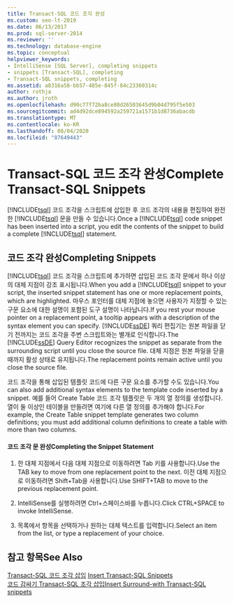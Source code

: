 ```yaml
---
title: Transact-SQL 코드 조각 완성
ms.custom: seo-lt-2019
ms.date: 06/13/2017
ms.prod: sql-server-2014
ms.reviewer: ''
ms.technology: database-engine
ms.topic: conceptual
helpviewer_keywords:
- IntelliSense [SQL Server], completing snippets
- snippets [Transact-SQL], completing
- Transact-SQL snippets, completing
ms.assetid: a8316a58-bb57-485e-845f-84c23360314c
author: rothja
ms.author: jroth
ms.openlocfilehash: d90c77f72ba8ce80d26503645d9b04d795f5e503
ms.sourcegitcommit: ad4d92dce894592a259721a1571b1d8736abacdb
ms.translationtype: MT
ms.contentlocale: ko-KR
ms.lasthandoff: 08/04/2020
ms.locfileid: "87649443"
---
```

# <a name="complete-transact-sql-snippets"></a><span data-ttu-id="eccbb-102">Transact-SQL 코드 조각 완성</span><span class="sxs-lookup"><span data-stu-id="eccbb-102">Complete Transact-SQL Snippets</span></span>
  <span data-ttu-id="eccbb-103">[!INCLUDE[tsql](../../includes/tsql-md.md)] 코드 조각을 스크립트에 삽입한 후 코드 조각의 내용을 편집하여 완전한 [!INCLUDE[tsql](../../includes/tsql-md.md)] 문을 만들 수 있습니다.</span><span class="sxs-lookup"><span data-stu-id="eccbb-103">Once a [!INCLUDE[tsql](../../includes/tsql-md.md)] code snippet has been inserted into a script, you edit the contents of the snippet to build a complete [!INCLUDE[tsql](../../includes/tsql-md.md)] statement.</span></span>  
  
## <a name="completing-snippets"></a><span data-ttu-id="eccbb-104">코드 조각 완성</span><span class="sxs-lookup"><span data-stu-id="eccbb-104">Completing Snippets</span></span>  
 <span data-ttu-id="eccbb-105">[!INCLUDE[tsql](../../includes/tsql-md.md)] 코드 조각을 스크립트에 추가하면 삽입된 코드 조각 문에서 하나 이상의 대체 지점이 강조 표시됩니다.</span><span class="sxs-lookup"><span data-stu-id="eccbb-105">When you add a [!INCLUDE[tsql](../../includes/tsql-md.md)] snippet to your script, the inserted snippet statement has one or more replacement points, which are highlighted.</span></span> <span data-ttu-id="eccbb-106">마우스 포인터를 대체 지점에 놓으면 사용자가 지정할 수 있는 구문 요소에 대한 설명이 포함된 도구 설명이 나타납니다.</span><span class="sxs-lookup"><span data-stu-id="eccbb-106">If you rest your mouse pointer on a replacement point, a tooltip appears with a description of the syntax element you can specify.</span></span> <span data-ttu-id="eccbb-107">[!INCLUDE[ssDE](../../includes/ssde-md.md)] 쿼리 편집기는 원본 파일을 닫기 전까지는 코드 조각을 주변 스크립트와는 별개로 인식합니다.</span><span class="sxs-lookup"><span data-stu-id="eccbb-107">The [!INCLUDE[ssDE](../../includes/ssde-md.md)] Query Editor recognizes the snippet as separate from the surrounding script until you close the source file.</span></span> <span data-ttu-id="eccbb-108">대체 지점은 원본 파일을 닫을 때까지 활성 상태로 유지됩니다.</span><span class="sxs-lookup"><span data-stu-id="eccbb-108">The replacement points remain active until you close the source file.</span></span>  
  
 <span data-ttu-id="eccbb-109">코드 조각을 통해 삽입된 템플릿 코드에 다른 구문 요소를 추가할 수도 있습니다.</span><span class="sxs-lookup"><span data-stu-id="eccbb-109">You can also add additional syntax elements to the template code inserted by a snippet.</span></span> <span data-ttu-id="eccbb-110">예를 들어 Create Table 코드 조각 템플릿은 두 개의 열 정의를 생성합니다. 열이 둘 이상인 테이블을 만들려면 여기에 다른 열 정의를 추가해야 합니다.</span><span class="sxs-lookup"><span data-stu-id="eccbb-110">For example, the Create Table snippet template generates two column definitions; you must add additional column definitions to create a table with more than two columns.</span></span>  
  
#### <a name="completing-the-snippet-statement"></a><span data-ttu-id="eccbb-111">코드 조각 문 완성</span><span class="sxs-lookup"><span data-stu-id="eccbb-111">Completing the Snippet Statement</span></span>  
  
1.  <span data-ttu-id="eccbb-112">한 대체 지점에서 다음 대체 지점으로 이동하려면 Tab 키를 사용합니다.</span><span class="sxs-lookup"><span data-stu-id="eccbb-112">Use the TAB key to move from one replacement point to the next.</span></span> <span data-ttu-id="eccbb-113">이전 대체 지점으로 이동하려면 Shift+Tab을 사용합니다.</span><span class="sxs-lookup"><span data-stu-id="eccbb-113">Use SHIFT+TAB to move to the previous replacement point.</span></span>  
  
2.  <span data-ttu-id="eccbb-114">IntelliSense를 실행하려면 Ctrl+스페이스바를 누릅니다.</span><span class="sxs-lookup"><span data-stu-id="eccbb-114">Click CTRL+SPACE to invoke IntelliSense.</span></span>  
  
3.  <span data-ttu-id="eccbb-115">목록에서 항목을 선택하거나 원하는 대체 텍스트를 입력합니다.</span><span class="sxs-lookup"><span data-stu-id="eccbb-115">Select an item from the list, or type a replacement of your choice.</span></span>  
  
## <a name="see-also"></a><span data-ttu-id="eccbb-116">참고 항목</span><span class="sxs-lookup"><span data-stu-id="eccbb-116">See Also</span></span>  
 <span data-ttu-id="eccbb-117">[Transact-SQL 코드 조각 삽입](insert-transact-sql-snippets.md) </span><span class="sxs-lookup"><span data-stu-id="eccbb-117">[Insert Transact-SQL Snippets](insert-transact-sql-snippets.md) </span></span>  
 [<span data-ttu-id="eccbb-118">코드 감싸기 Transact-SQL 조각 삽입</span><span class="sxs-lookup"><span data-stu-id="eccbb-118">Insert Surround-with Transact-SQL snippets</span></span>](insert-surround-with-transact-sql-snippets.md)  
  
  
